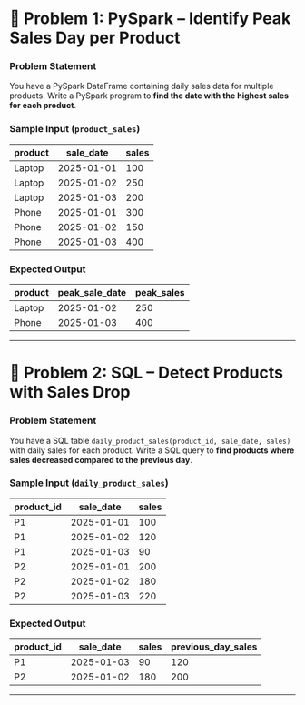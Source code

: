 # 📝 Problem 1: PySpark – Identify Peak Sales Day per Product

### **Problem Statement**

You have a PySpark DataFrame containing daily sales data for multiple products. Write a PySpark program to **find the date with the highest sales for each product**.

### **Sample Input** (`product_sales`)

| product | sale\_date | sales |
| ------- | ---------- | ----- |
| Laptop  | 2025-01-01 | 100   |
| Laptop  | 2025-01-02 | 250   |
| Laptop  | 2025-01-03 | 200   |
| Phone   | 2025-01-01 | 300   |
| Phone   | 2025-01-02 | 150   |
| Phone   | 2025-01-03 | 400   |

### **Expected Output**

| product | peak\_sale\_date | peak\_sales |
| ------- | ---------------- | ----------- |
| Laptop  | 2025-01-02       | 250         |
| Phone   | 2025-01-03       | 400         |

---

# 📝 Problem 2: SQL – Detect Products with Sales Drop

### **Problem Statement**

You have a SQL table `daily_product_sales(product_id, sale_date, sales)` with daily sales for each product. Write a SQL query to **find products where sales decreased compared to the previous day**.

### **Sample Input** (`daily_product_sales`)

| product\_id | sale\_date | sales |
| ----------- | ---------- | ----- |
| P1          | 2025-01-01 | 100   |
| P1          | 2025-01-02 | 120   |
| P1          | 2025-01-03 | 90    |
| P2          | 2025-01-01 | 200   |
| P2          | 2025-01-02 | 180   |
| P2          | 2025-01-03 | 220   |

### **Expected Output**

| product\_id | sale\_date | sales | previous\_day\_sales |
| ----------- | ---------- | ----- | -------------------- |
| P1          | 2025-01-03 | 90    | 120                  |
| P2          | 2025-01-02 | 180   | 200                  |

---